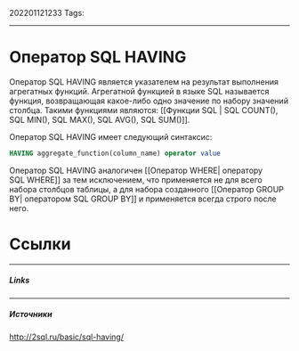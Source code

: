 202201121233
Tags:
___
# Оператор SQL HAVING

Оператор SQL HAVING является указателем на результат выполнения агрегатных функций. Агрегатной функцией в языке SQL называется функция, возвращающая какое-либо одно значение по набору значений столбца. Такими функциями являются: [[Функции SQL | SQL COUNT(), SQL MIN(), SQL MAX(), SQL AVG(), SQL SUM()]].

Оператор SQL HAVING имеет следующий синтаксис:

```sql
HAVING aggregate_function(column_name) operator value
```

Оператор SQL HAVING аналогичен [[Оператор WHERE| оператору SQL WHERE]] за тем исключением, что применяется не для всего набора столбцов таблицы, а для набора созданного [[Оператор GROUP BY| оператором SQL GROUP BY]] и применяется всегда строго после него.

# Ссылки
___
##### Links


---
##### Источники
http://2sql.ru/basic/sql-having/